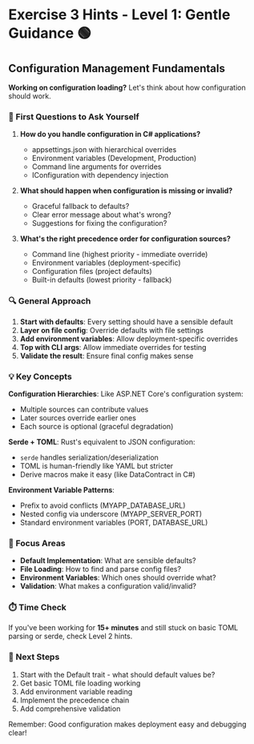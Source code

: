 # Exercise 3 Hints - Level 1: Gentle Guidance 🟢

## Configuration Management Fundamentals

**Working on configuration loading?** Let's think about how configuration should work.

### 🤔 First Questions to Ask Yourself

1. **How do you handle configuration in C# applications?**
   - appsettings.json with hierarchical overrides
   - Environment variables (Development, Production)
   - Command line arguments for overrides
   - IConfiguration with dependency injection

2. **What should happen when configuration is missing or invalid?**
   - Graceful fallback to defaults?
   - Clear error message about what's wrong?
   - Suggestions for fixing the configuration?

3. **What's the right precedence order for configuration sources?**
   - Command line (highest priority - immediate override)
   - Environment variables (deployment-specific)
   - Configuration files (project defaults)
   - Built-in defaults (lowest priority - fallback)

### 🔍 General Approach

1. **Start with defaults**: Every setting should have a sensible default
2. **Layer on file config**: Override defaults with file settings
3. **Add environment variables**: Allow deployment-specific overrides
4. **Top with CLI args**: Allow immediate overrides for testing
5. **Validate the result**: Ensure final config makes sense

### 💡 Key Concepts

**Configuration Hierarchies**: Like ASP.NET Core's configuration system:
- Multiple sources can contribute values
- Later sources override earlier ones
- Each source is optional (graceful degradation)

**Serde + TOML**: Rust's equivalent to JSON configuration:
- `serde` handles serialization/deserialization
- TOML is human-friendly like YAML but stricter
- Derive macros make it easy (like DataContract in C#)

**Environment Variable Patterns**: 
- Prefix to avoid conflicts (MYAPP_DATABASE_URL)
- Nested config via underscore (MYAPP_SERVER_PORT)
- Standard environment variables (PORT, DATABASE_URL)

### 🎯 Focus Areas

- **Default Implementation**: What are sensible defaults?
- **File Loading**: How to find and parse config files?
- **Environment Variables**: Which ones should override what?
- **Validation**: What makes a configuration valid/invalid?

### ⏱️ Time Check

If you've been working for **15+ minutes** and still stuck on basic TOML parsing or serde, check Level 2 hints.

### 🚀 Next Steps

1. Start with the Default trait - what should default values be?
2. Get basic TOML file loading working
3. Add environment variable reading
4. Implement the precedence chain
5. Add comprehensive validation

Remember: Good configuration makes deployment easy and debugging clear!